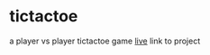 # tictactoe
 a player vs player tictactoe game
 [ live](https://tic-tac-toe-kaushikkm17.netlify.app) link to project
